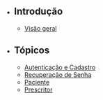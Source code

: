 - ## Introdução
  - [Visão geral](/{{route}}/{{version}}/overview)

- ## Tópicos
    - [Autenticação e Cadastro](/{{route}}/{{version}}/autenticacao)
    - [Recuperação de Senha](/{{route}}/{{version}}/recuperacao-senha)
    - [Paciente](/{{route}}/{{version}}/paciente)
    - [Prescritor](/{{route}}/{{version}}/prescritor)



